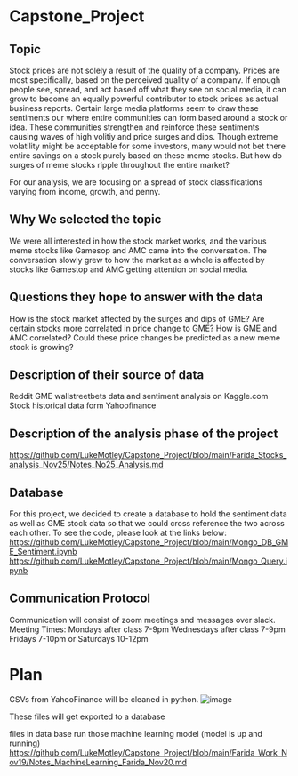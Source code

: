 # Capstone_Project

## Topic
Stock prices are not solely a result of the quality of a company. Prices are most specifically, based on the perceived  quality of a company. If enough people see, spread, and act based off what they see on social media, it can grow to become an equally powerful contributor to stock prices as actual business reports. Certain large media platforms seem to draw these sentiments our where entire communities can form based around a stock or idea. These communities strengthen and reinforce these sentiments causing waves of high volitiy and price surges and dips. Though extreme volatility might be acceptable for some investors, many would not bet there entire savings on a stock purely based on these meme stocks. But how do surges of meme stocks ripple throughout the entire market?

For our analysis, we are focusing on a spread of stock classifications varying from income, growth, and penny.

## Why We selected the topic
We were all interested  in how the stock market works, and the various meme stocks like Gamesop and AMC came into the conversation. The conversation slowly grew to how the market as a whole is affected by stocks like Gamestop and AMC getting attention on social media.

## Questions they hope to answer with the data
How is the stock market affected by the surges and dips of GME?
Are certain stocks more correlated in price change to GME?
How is GME and AMC correlated?
Could these price changes be predicted as a new meme stock is growing?

## Description of their source of data
Reddit GME wallstreetbets data and sentiment analysis on Kaggle.com 
Stock historical data form Yahoofinance

## Description of the analysis phase of the project
https://github.com/LukeMotley/Capstone_Project/blob/main/Farida_Stocks_analysis_Nov25/Notes_No25_Analysis.md

## Database
For this project, we decided to create a database to hold the sentiment data as well as GME stock data so that we could cross reference the two across each other. To see the code, please look at the links below:
https://github.com/LukeMotley/Capstone_Project/blob/main/Mongo_DB_GME_Sentiment.ipynb
https://github.com/LukeMotley/Capstone_Project/blob/main/Mongo_Query.ipynb

## Communication Protocol
Communication will consist of zoom meetings and messages over slack.
Meeting Times:
  Mondays after class 7-9pm
  Wednesdays after class 7-9pm
  Fridays 7-10pm or Saturdays 10-12pm
  
# Plan
CSVs from YahooFinance will be cleaned in python.
![image](https://user-images.githubusercontent.com/85656361/142733759-5cd50aaf-db6c-4fc8-a729-e7f043b6479e.png)


These files will get exported to a database


files in data base run those machine learning model (model is up and running)
https://github.com/LukeMotley/Capstone_Project/blob/main/Farida_Work_Nov19/Notes_MachineLearning_Farida_Nov20.md

